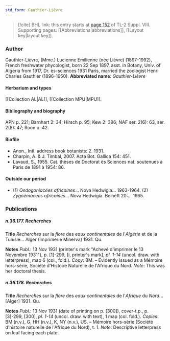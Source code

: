 ```yaml
---
std_form: Gauthier-Lièvre
---
```


> [!cite] BHL link: this entry starts at [page 152](https://www.biodiversitylibrary.org/page/33258630) of TL-2 Suppl. VIII.
> Supporting pages: [[Abbreviations|abbreviations]], [[Layout key|layout key]].

### Author

Gauthier-Lièvre, (Mme.) Lucienne Emilienne (née Lièvre) (1897-1992), French freshwater phycologist, born 22 Sep 1897, asst. in Botany, Univ. of Algeria from 1917, Dr. ès-sciences 1931 Paris, married the zoologist Henri Charles Gauthier (1896-1950). 
**Abbreviated name**: *Gauthier-Lièvre*

#### Herbarium and types

[[Collection AL|AL]], [[Collection MPU|MPU]].

#### Bibliography and biography

APN p. 221; Barnhart 2: 34; Hirsch p. 95; Kew 2: 386; NAF ser. 2(6): 63, ser. 2(8): 47; Roon p. 42.

#### Biofile

- Anon., Intl. address book botanists: 2. 1931.
- Charpin, A. & J. Timbal, 2007. Acta Bot. Gallica 154: 451.
- Lavaud, S., 1955. Cat. thèses de Doctorat ès Sciences nat. soutenues à Paris de 1891 à 1954: 86.

#### Outside our period

- (1) *Oedogoniacées africaines*... Nova Hedwigia... 1963-1964. (2) *Zygnémacées africaines*... Nova Hedwigia. Beiheft 20:... 1965.

### Publications

##### n.36.177. Recherches

**Title**
*Recherches* sur la *flore* des *eaux continentales* de l'*Algérie* et de la Tunisie... Alger (Imprimerie Minerva) 1931. Qu.

**Notes**
*Publ*.: 13 Nov 1931 (printer's mark "Achevé d'imprimer le 13 Novembre 1931"), p. \[1\]-299, \[i, printer's mark\], *pl. 1-14* (uncol. draw. with letterpress), map 6 (col., fold.).
*Copy*: BM. – Evidently issued as a Mémoire hors-série, Société d'Histoire Naturelle de l'Afrique du Nord.
*Note*: This was her doctoral thesis.

##### n.36.178. Recherches

**Title**
*Recherches* sur la *flore* des *eaux continentales* de l'*Afrique* du *Nord*... \[Alger\] 1931. Qu.

**Notes**
*Publ*.: 13 Nov 1931 (date of printing on p. \[300\]), cover-t.p., p. \[3\]-299, \[300\], *pl. 1-14* (uncol. draw. with text), 1 map (col. fold.). *Copies*: BM (n.v.), G, HH (n.v.), K, NY (n.v.), US. – Mémoire hors-série (Société d'histoire naturelle de l'Afrique du Nord), t. 1.
*Note*: Descriptive letterpress on leaf facing each plate.


